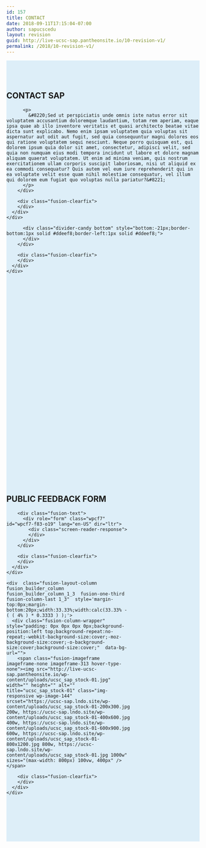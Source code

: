 ```yaml
---
id: 157
title: CONTACT
date: 2018-09-11T17:15:04-07:00
author: sapucscedu
layout: revision
guid: http://live-ucsc-sap.pantheonsite.io/10-revision-v1/
permalink: /2018/10-revision-v1/
---
```

<div class="fusion-fullwidth fullwidth-box nonhundred-percent-fullwidth non-hundred-percent-height-scrolling"  style='background-color: #ddeef8;background-position: center center;background-repeat: no-repeat;padding-top:50px;padding-right:0px;padding-bottom:30px;padding-left:0px;'>
  <div class="fusion-builder-row fusion-row ">
    <div  class="fusion-layout-column fusion_builder_column fusion_builder_column_1_1  fusion-one-full fusion-column-first fusion-column-last 1_1"  style='margin-top:0px;margin-bottom:20px;'>
      <div class="fusion-column-wrapper" style="padding: 0px 0px 0px 0px;background-position:left top;background-repeat:no-repeat;-webkit-background-size:cover;-moz-background-size:cover;-o-background-size:cover;background-size:cover;"  data-bg-url="">
        <div class="fusion-text">
          <h2>
            CONTACT SAP
          </h2>
          
          <p>
            &#8220;Sed ut perspiciatis unde omnis iste natus error sit voluptatem accusantium doloremque laudantium, totam rem aperiam, eaque ipsa quae ab illo inventore veritatis et quasi architecto beatae vitae dicta sunt explicabo. Nemo enim ipsam voluptatem quia voluptas sit aspernatur aut odit aut fugit, sed quia consequuntur magni dolores eos qui ratione voluptatem sequi nesciunt. Neque porro quisquam est, qui dolorem ipsum quia dolor sit amet, consectetur, adipisci velit, sed quia non numquam eius modi tempora incidunt ut labore et dolore magnam aliquam quaerat voluptatem. Ut enim ad minima veniam, quis nostrum exercitationem ullam corporis suscipit laboriosam, nisi ut aliquid ex ea commodi consequatur? Quis autem vel eum iure reprehenderit qui in ea voluptate velit esse quam nihil molestiae consequatur, vel illum qui dolorem eum fugiat quo voluptas nulla pariatur?&#8221;
          </p>
        </div>
        
        <div class="fusion-clearfix">
        </div>
      </div>
    </div>
  </div>
</div>

<div class="fusion-fullwidth fullwidth-box nonhundred-percent-fullwidth non-hundred-percent-height-scrolling"  style='background-color: rgba(255,255,255,0);background-position: center center;background-repeat: no-repeat;padding-top:0px;padding-right:0px;padding-bottom:0px;padding-left:0px;'>
  <div class="fusion-builder-row fusion-row ">
    <div  class="fusion-layout-column fusion_builder_column fusion_builder_column_1_1  fusion-one-full fusion-column-first fusion-column-last 1_1"  style='margin-top:0px;margin-bottom:20px;'>
      <div class="fusion-column-wrapper" style="padding: 0px 0px 0px 0px;background-position:left top;background-repeat:no-repeat;-webkit-background-size:cover;-moz-background-size:cover;-o-background-size:cover;background-size:cover;"  data-bg-url="">
        <div class="fusion-section-separator section-separator" style="border-bottom:1px solid #ddeef8;margin-left:-0px;margin-right:-0px;">
          <div class="divider-candy-arrow bottom" style="top:0px;border-top-color: #ddeef8;">
          </div>
          
          <div class="divider-candy bottom" style="bottom:-21px;border-bottom:1px solid #ddeef8;border-left:1px solid #ddeef8;">
          </div>
        </div>
        
        <div class="fusion-clearfix">
        </div>
      </div>
    </div>
  </div>
</div><div class="fusion-bg-parallax" data-bg-align="center center" data-direction="up" data-mute="false" data-opacity="100" data-velocity="-0.3" data-mobile-enabled="false" data-break\_parents="0" data-bg-image="http://live-ucsc-sap.pantheonsite.io/wp-content/uploads/ucsc\_sap_slider-16X9-02.jpg" data-bg-repeat="false" data-bg-height="" data-bg-width=""></div>

<div class="fusion-fullwidth fullwidth-box fusion-parallax-up nonhundred-percent-fullwidth non-hundred-percent-height-scrolling"  style='background-color: rgba(255,255,255,0);background-image: url("http://live-ucsc-sap.pantheonsite.io/wp-content/uploads/ucsc_sap_slider-16X9-02.jpg");background-position: center center;background-repeat: no-repeat;padding-top:250px;padding-right:0px;padding-bottom:250px;padding-left:0px;margin-top: -20px;-webkit-background-size:cover;-moz-background-size:cover;-o-background-size:cover;background-size:cover;background-attachment:up;'>
  <div class="fusion-builder-row fusion-row ">
  </div>
</div>

<div class="fusion-fullwidth fullwidth-box nonhundred-percent-fullwidth non-hundred-percent-height-scrolling"  style='background-color: rgba(255,255,255,0);background-position: center center;background-repeat: no-repeat;padding-top:50px;padding-right:0px;padding-bottom:50px;padding-left:0px;'>
  <div class="fusion-builder-row fusion-row ">
    <div  class="fusion-layout-column fusion_builder_column fusion_builder_column_2_3  fusion-two-third fusion-column-first 2_3"  style='margin-top:0px;margin-bottom:20px;width:66.66%;width:calc(66.66% - ( ( 4% ) * 0.6666 ) );margin-right: 4%;'>
      <div class="fusion-column-wrapper" style="padding: 0px 0px 0px 0px;background-position:left top;background-repeat:no-repeat;-webkit-background-size:cover;-moz-background-size:cover;-o-background-size:cover;background-size:cover;"  data-bg-url="">
        <div class="fusion-text">
          <h2>
            PUBLIC FEEDBACK FORM
          </h2>
        </div>
        
        <div class="fusion-text">
          <div role="form" class="wpcf7" id="wpcf7-f83-o19" lang="en-US" dir="ltr">
            <div class="screen-reader-response">
            </div>
          </div>
        </div>
        
        <div class="fusion-clearfix">
        </div>
      </div>
    </div>
    
    <div  class="fusion-layout-column fusion_builder_column fusion_builder_column_1_3  fusion-one-third fusion-column-last 1_3"  style='margin-top:0px;margin-bottom:20px;width:33.33%;width:calc(33.33% - ( ( 4% ) * 0.3333 ) );'>
      <div class="fusion-column-wrapper" style="padding: 0px 0px 0px 0px;background-position:left top;background-repeat:no-repeat;-webkit-background-size:cover;-moz-background-size:cover;-o-background-size:cover;background-size:cover;"  data-bg-url="">
        <span class="fusion-imageframe imageframe-none imageframe-313 hover-type-none"><img src="http://live-ucsc-sap.pantheonsite.io/wp-content/uploads/ucsc_sap_stock-01.jpg" width="" height="" alt="" title="ucsc_sap_stock-01" class="img-responsive wp-image-144" srcset="https://ucsc-sap.lndo.site/wp-content/uploads/ucsc_sap_stock-01-200x300.jpg 200w, https://ucsc-sap.lndo.site/wp-content/uploads/ucsc_sap_stock-01-400x600.jpg 400w, https://ucsc-sap.lndo.site/wp-content/uploads/ucsc_sap_stock-01-600x900.jpg 600w, https://ucsc-sap.lndo.site/wp-content/uploads/ucsc_sap_stock-01-800x1200.jpg 800w, https://ucsc-sap.lndo.site/wp-content/uploads/ucsc_sap_stock-01.jpg 1000w" sizes="(max-width: 800px) 100vw, 400px" /></span>
        
        <div class="fusion-clearfix">
        </div>
      </div>
    </div>
  </div>
</div>